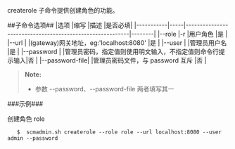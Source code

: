 createrole 子命令提供创建角色的功能。

##子命令选项##
|选项       |缩写 |描述                                                      |是否必填|
|-----------|-----|----------------------------------------------------------|--------|
|--role     |-r   |用户角色                                                  |是      |
|--url      |     |(gateway)网关地址，eg:'localhost:8080'                    |是      |
|--user     |     |管理员用户名                                              |是      |
|--password |     |管理员密码，指定值则使用明文输入，不指定值则命令行提示输入|否      |
|--password-file| |管理员密码文件，与 password 互斥                          |否      |

>  **Note:**
>
>  * 参数 --password、--password-file 两者填写其一

###示例###

创建角色 role

```lang-javascript
   $  scmadmin.sh createrole --role role --url localhost:8080 --user admin --password
```